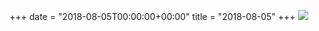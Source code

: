+++
date = "2018-08-05T00:00:00+00:00"
title = "2018-08-05"
+++
<img class="img-fluid" src="/2018-08-05.jpg" />
